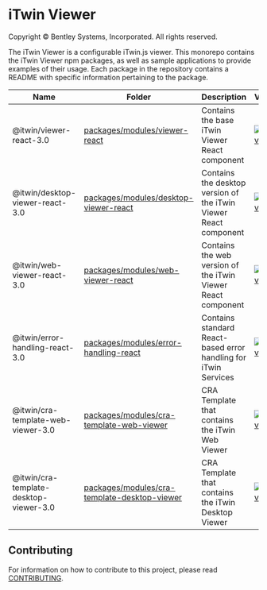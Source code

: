 # iTwin Viewer

Copyright © Bentley Systems, Incorporated. All rights reserved.

The iTwin Viewer is a configurable iTwin.js viewer. This monorepo contains the iTwin Viewer npm packages, as well as sample applications to provide examples of their usage. Each package in the repository contains a README with specific information pertaining to the package.

| Name                                   | Folder                                                                                       | Description                                                      | Version                                                                                                                                                |
| -------------------------------------- | -------------------------------------------------------------------------------------------- | ---------------------------------------------------------------- | ------------------------------------------------------------------------------------------------------------------------------------------------------ |
| @itwin/viewer-react-3.0                | [packages/modules/viewer-react](packages/modules/viewer-react)                               | Contains the base iTwin Viewer React component                   | [![npm version](https://badge.fury.io/js/%40itwin%2Fviewer-react.svg)](https://badge.fury.io/js/%40itwin%2Fviewer-react)                               |
| @itwin/desktop-viewer-react-3.0        | [packages/modules/desktop-viewer-react](packages/modules/desktop-viewer-react)               | Contains the desktop version of the iTwin Viewer React component | [![npm version](https://badge.fury.io/js/%40itwin%2Fdesktop-viewer-react.svg)](https://badge.fury.io/js/%40itwin%2Fdesktop-viewer-react)               |
| @itwin/web-viewer-react-3.0            | [packages/modules/web-viewer-react](packages/modules/web-viewer-react)                       | Contains the web version of the iTwin Viewer React component     | [![npm version](https://badge.fury.io/js/%40itwin%2Fweb-viewer-react.svg)](https://badge.fury.io/js/%40itwin%2Fweb-viewer-react)                       |
| @itwin/error-handling-react-3.0        | [packages/modules/error-handling-react](packages/modules/error-handling-react)               | Contains standard React-based error handling for iTwin Services  | [![npm version](https://badge.fury.io/js/%40itwin%2Ferror-handling-react.svg)](https://badge.fury.io/js/%40itwin%2Ferror-handling-react)               |
| @itwin/cra-template-web-viewer-3.0     | [packages/modules/cra-template-web-viewer](packages/modules/cra-template-web-viewer)         | CRA Template that contains the iTwin Web Viewer                  | [![npm version](https://badge.fury.io/js/%40itwin%2Fcra-template-web-viewer.svg)](https://badge.fury.io/js/%40itwin%2Fcra-template-web-viewer)         |
| @itwin/cra-template-desktop-viewer-3.0 | [packages/modules/cra-template-desktop-viewer](packages/modules/cra-template-desktop-viewer) | CRA Template that contains the iTwin Desktop Viewer              | [![npm version](https://badge.fury.io/js/%40itwin%2Fcra-template-desktop-viewer.svg)](https://badge.fury.io/js/%40itwin%2Fcra-template-desktop-viewer) |

## Contributing

For information on how to contribute to this project, please read [CONTRIBUTING](CONTRIBUTING.MD).

